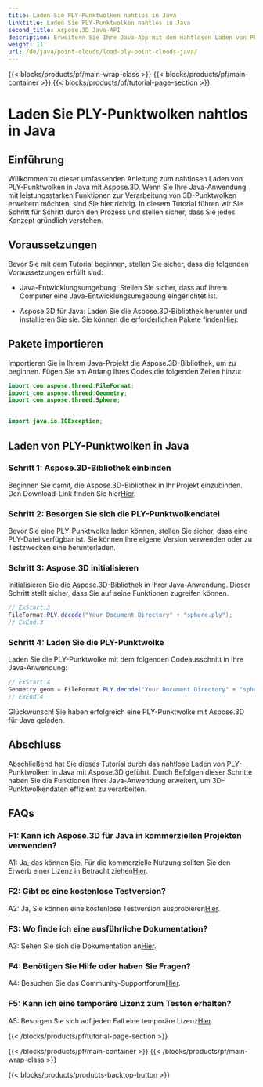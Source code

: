 ```yaml
---
title: Laden Sie PLY-Punktwolken nahtlos in Java
linktitle: Laden Sie PLY-Punktwolken nahtlos in Java
second_title: Aspose.3D Java-API
description: Erweitern Sie Ihre Java-App mit dem nahtlosen Laden von PLY-Punktwolken in Aspose.3D. Schritt-für-Schritt-Anleitung, FAQs und Support.
weight: 11
url: /de/java/point-clouds/load-ply-point-clouds-java/
---
```


{{< blocks/products/pf/main-wrap-class >}}
{{< blocks/products/pf/main-container >}}
{{< blocks/products/pf/tutorial-page-section >}}

# Laden Sie PLY-Punktwolken nahtlos in Java

## Einführung

Willkommen zu dieser umfassenden Anleitung zum nahtlosen Laden von PLY-Punktwolken in Java mit Aspose.3D. Wenn Sie Ihre Java-Anwendung mit leistungsstarken Funktionen zur Verarbeitung von 3D-Punktwolken erweitern möchten, sind Sie hier richtig. In diesem Tutorial führen wir Sie Schritt für Schritt durch den Prozess und stellen sicher, dass Sie jedes Konzept gründlich verstehen.

## Voraussetzungen

Bevor Sie mit dem Tutorial beginnen, stellen Sie sicher, dass die folgenden Voraussetzungen erfüllt sind:

- Java-Entwicklungsumgebung: Stellen Sie sicher, dass auf Ihrem Computer eine Java-Entwicklungsumgebung eingerichtet ist.

-  Aspose.3D für Java: Laden Sie die Aspose.3D-Bibliothek herunter und installieren Sie sie. Sie können die erforderlichen Pakete finden[Hier](https://releases.aspose.com/3d/java/).

## Pakete importieren

Importieren Sie in Ihrem Java-Projekt die Aspose.3D-Bibliothek, um zu beginnen. Fügen Sie am Anfang Ihres Codes die folgenden Zeilen hinzu:

```java
import com.aspose.threed.FileFormat;
import com.aspose.threed.Geometry;
import com.aspose.threed.Sphere;


import java.io.IOException;
```

## Laden von PLY-Punktwolken in Java

### Schritt 1: Aspose.3D-Bibliothek einbinden

 Beginnen Sie damit, die Aspose.3D-Bibliothek in Ihr Projekt einzubinden. Den Download-Link finden Sie hier[Hier](https://releases.aspose.com/3d/java/).

### Schritt 2: Besorgen Sie sich die PLY-Punktwolkendatei

Bevor Sie eine PLY-Punktwolke laden können, stellen Sie sicher, dass eine PLY-Datei verfügbar ist. Sie können Ihre eigene Version verwenden oder zu Testzwecken eine herunterladen.

### Schritt 3: Aspose.3D initialisieren

Initialisieren Sie die Aspose.3D-Bibliothek in Ihrer Java-Anwendung. Dieser Schritt stellt sicher, dass Sie auf seine Funktionen zugreifen können.

```java
// ExStart:3
FileFormat.PLY.decode("Your Document Directory" + "sphere.ply");
// ExEnd:3
```

### Schritt 4: Laden Sie die PLY-Punktwolke

Laden Sie die PLY-Punktwolke mit dem folgenden Codeausschnitt in Ihre Java-Anwendung:

```java
// ExStart:4
Geometry geom = FileFormat.PLY.decode("Your Document Directory" + "sphere.ply");
// ExEnd:4
```

Glückwunsch! Sie haben erfolgreich eine PLY-Punktwolke mit Aspose.3D für Java geladen.

## Abschluss

Abschließend hat Sie dieses Tutorial durch das nahtlose Laden von PLY-Punktwolken in Java mit Aspose.3D geführt. Durch Befolgen dieser Schritte haben Sie die Funktionen Ihrer Java-Anwendung erweitert, um 3D-Punktwolkendaten effizient zu verarbeiten.

## FAQs

### F1: Kann ich Aspose.3D für Java in kommerziellen Projekten verwenden?

 A1: Ja, das können Sie. Für die kommerzielle Nutzung sollten Sie den Erwerb einer Lizenz in Betracht ziehen[Hier](https://purchase.aspose.com/buy).

### F2: Gibt es eine kostenlose Testversion?

 A2: Ja, Sie können eine kostenlose Testversion ausprobieren[Hier](https://releases.aspose.com/).

### F3: Wo finde ich eine ausführliche Dokumentation?

A3: Sehen Sie sich die Dokumentation an[Hier](https://reference.aspose.com/3d/java/).

### F4: Benötigen Sie Hilfe oder haben Sie Fragen?

 A4: Besuchen Sie das Community-Supportforum[Hier](https://forum.aspose.com/c/3d/18).

### F5: Kann ich eine temporäre Lizenz zum Testen erhalten?

 A5: Besorgen Sie sich auf jeden Fall eine temporäre Lizenz[Hier](https://purchase.aspose.com/temporary-license/).

{{< /blocks/products/pf/tutorial-page-section >}}

{{< /blocks/products/pf/main-container >}}
{{< /blocks/products/pf/main-wrap-class >}}

{{< blocks/products/products-backtop-button >}}
